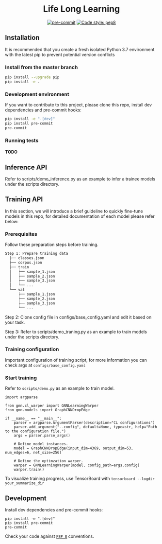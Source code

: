 <div align="center">

# Life Long Learning
[![pre-commit](https://img.shields.io/badge/pre--commit-enabled-brightgreen?logo=pre-commit&logoColor=white)]()
[![Code style: pep8](https://img.shields.io/badge/code%20style-pep8-yellow)](https://www.python.org/dev/peps/pep-0008/k)


</div>

## **Installation**

It is recommended that you create a fresh isolated Python 3.7 environment with the latest pip to prevent potential version conflicts

### **Install from the master branch**

```bash
pip install --upgrade pip
pip install -e .
```

### **Development environment**
If you want to contribute to this project, please clone this repo, install dev dependencies and pre-commit hooks:

```bash
pip install -e ".[dev]"
pip install pre-commit
pre-commit
```

### **Running tests**

#### TODO

## **Inference API**

Refer to scripts/demo_inference.py as an example to infer a trainee models under the scripts directory.

## **Training API**

In this section, we will introduce a brief guideline to quickly fine-tune models in this repo, for detailed documentation of each model please refer below:
### **Prerequisites**

  Follow these preparation steps before training.

  ```bash
  Step 1: Prepare training data
    ├── classes.json                                                                                           
    ├── corpus.json                                                                                            
    ├── train                                                                                                  
    │   ├── sample_1.json                                                                          
    │   ├── sample_2.json                                                                          
    │   ├── sample_3.json  
    │   └── ...                                                                    
    └── val                                                                                                    
        ├── sample_1.json                                                                          
        ├── sample_2.json                                                                          
        ├── sample_3.json  
        └── ... 
  ```
  Step 2: Clone config file in configs/base_config.yaml and edit it based on your task.

  Step 3: Refer to scripts/demo_traning.py as an example to train models under the scripts directory.

  ### **Training configuration**

  Important configuration of training script, for more information you can check args at `configs/base_config.yaml`

  ### **Start training**

  Refer to `scripts/demo.py` as an example to train model.

  ```shell script
  import argparse

  from gnn.cl_warper import GNNLearningWarper
  from gnn.models import GraphCNNDropEdge

  if __name__ == "__main__":
      parser = argparse.ArgumentParser(description="CL configurations")
      parser.add_argument("--config", default=None, type=str, help="Path to the configuration file.")
      args = parser.parse_args()

      # Define model instances.
      model = GraphCNNDropEdge(input_dim=4369, output_dim=53, num_edges=6, net_size=256)

      # Define the optimzation warper.
      warper = GNNLearningWarper(model, config_path=args.config)
      warper.train()
  ```
  To visualize training progress, use TensorBoard with `tensorboard --logdir your_summarize_dir` 


## **Development**

Install dev dependencies and pre-commit hooks:

```shell script
pip install -e ".[dev]"
pip install pre-commit
pre-commit
```
Check your code against [`PEP 8`](http://www.python.org/dev/peps/pep-0008/) conventions.
